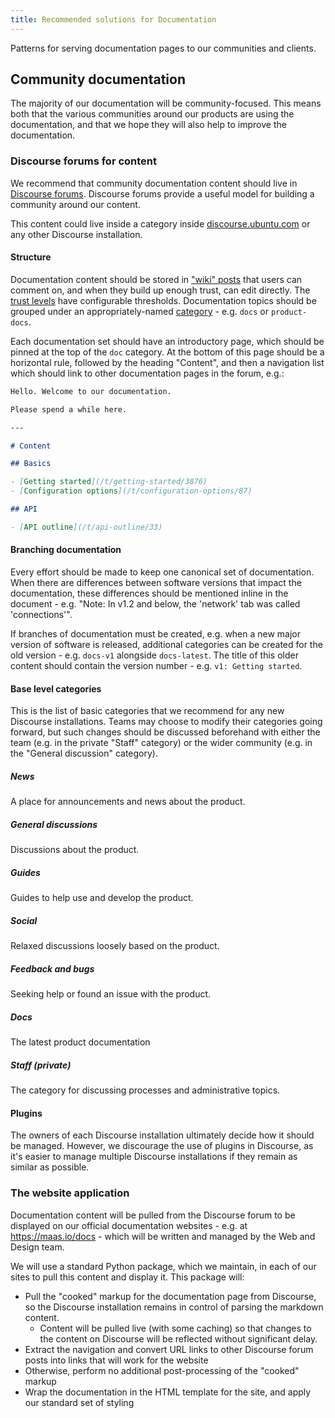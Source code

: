 ```yaml
---
title: Recommended solutions for Documentation
---
```


Patterns for serving documentation pages to our communities and clients.

## Community documentation

The majority of our documentation will be community-focused. This means both that the various communities around our products are using the documentation, and that we hope they will also help to improve the documentation.

### Discourse forums for content

We recommend that community documentation content should live in [Discourse forums](https://www.discourse.org/). Discourse forums provide a useful model for building a community around our content.

This content could live inside a category inside [discourse.ubuntu.com](https://discourse.ubuntu.com/) or any other Discourse installation.

#### Structure

Documentation content should be stored in ["wiki" posts](https://meta.discourse.org/t/what-is-a-wiki-post/30801) that users can comment on, and when they build up enough trust, can edit directly. The [trust levels](https://blog.discourse.org/2018/06/understanding-discourse-trust-levels/) have configurable thresholds. Documentation topics should be grouped under an appropriately-named [category](https://meta.discourse.org/t/how-to-add-categories/71859) - e.g. `docs` or `product-docs`.

Each documentation set should have an introductory page, which should be pinned at the top of the `doc` category. At the bottom of this page should be a horizontal rule, followed by the heading "Content", and then a navigation list which should link to other documentation pages in the forum, e.g.:

``` markdown
Hello. Welcome to our documentation.

Please spend a while here.

---

# Content

## Basics

- [Getting started](/t/getting-started/3876)
- [Configuration options](/t/configuration-options/87)

## API

- [API outline](/t/api-outline/33)
```

#### Branching documentation

Every effort should be made to keep one canonical set of documentation. When there are differences between software versions that impact the documentation, these differences should be mentioned inline in the document - e.g. "Note: In v1.2 and below, the 'network' tab was called 'connections'".

If branches of documentation must be created, e.g. when a new major version of software is released, additional categories can be created for the old version - e.g. `docs-v1` alongside `docs-latest`. The title of this older content should contain the version number - e.g. `v1: Getting started`.

#### Base level categories
This is the list of basic categories that we recommend for any new Discourse installations. Teams may choose to modify their categories going forward, but such changes should be discussed beforehand with either the team (e.g. in the private "Staff" category) or the wider community (e.g. in the "General discussion" category).

##### News
A place for announcements and news about the product.

##### General discussions
Discussions about the product. 

##### Guides
Guides to help use and develop the product.

##### Social
Relaxed discussions loosely based on the product.

##### Feedback and bugs
Seeking help or found an issue with the product.

##### Docs
The latest product documentation

##### Staff (private)
The category for discussing processes and administrative topics.

#### Plugins

The owners of each Discourse installation ultimately decide how it should be managed. However, we discourage the use of plugins in Discourse, as it's easier to manage multiple Discourse installations if they remain as similar as possible.

### The website application

Documentation content will be pulled from the Discourse forum to be displayed on our official documentation websites - e.g. at https://maas.io/docs - which will be written and managed by the Web and Design team.

We will use a standard Python package, which we maintain, in each of our sites to pull this content and display it. This package will:

- Pull the "cooked" markup for the documentation page from Discourse, so the Discourse installation remains in control of parsing the markdown content.
  - Content will be pulled live (with some caching) so that changes to the content on Discourse will be reflected without significant delay.
- Extract the navigation and convert URL links to other Discourse forum posts into links that will work for the website
- Otherwise, perform no additional post-processing of the "cooked" markup
- Wrap the documentation in the HTML template for the site, and apply our standard set of styling

